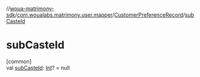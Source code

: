 //[woua-matrimony-sdk](../../../index.md)/[com.woualabs.matrimony.user.mapper](../index.md)/[CustomerPreferenceRecord](index.md)/[subCasteId](sub-caste-id.md)

# subCasteId

[common]\
val [subCasteId](sub-caste-id.md): [Int](https://kotlinlang.org/api/latest/jvm/stdlib/kotlin/-int/index.html)? = null
